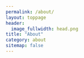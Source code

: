 ```yaml
---
permalink: /about/
layout: toppage
header:
  image_fullwidth: head.png
title: "About"
category: about
sitemap: false
---
```

